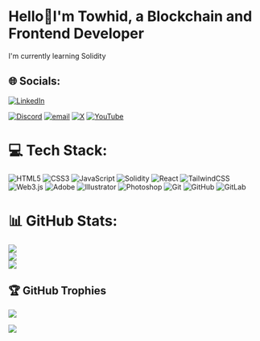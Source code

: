 # Hello💫I'm Towhid, a Blockchain and Frontend Developer
I'm currently learning Solidity


## 🌐 Socials:
[![LinkedIn](https://img.shields.io/badge/LinkedIn-%230077B5.svg?logo=linkedin&logoColor=white)](https://www.linkedin.com/in/abstowhid1)

[![Discord](https://img.shields.io/badge/Discord-%237289DA.svg?logo=discord&logoColor=white)](https://discord.gg/https://discord.gg/9uZzbZfM) 
 [![email](https://img.shields.io/badge/Email-D14836?logo=gmail&logoColor=white)](mailto:abstowhidmail@gmail.com) 
 [![X](https://img.shields.io/badge/X-black.svg?logo=X&logoColor=white)](https://x.com/abstowhid) 
[![YouTube](https://img.shields.io/badge/YouTube-%23FF0000.svg?logo=YouTube&logoColor=white)](https://www.youtube.com/channel/UCQ17LjEaLqcSzK0Hd0k33iw) 
 <!--[![Instagram](https://img.shields.io/badge/Instagram-%23E4405F.svg?logo=Instagram&logoColor=white)](https://instagram.com/to__wh__id) -->

# 💻 Tech Stack:
![HTML5](https://img.shields.io/badge/HTML5-252525?style=for-the-badge&logo=html5&logoColor=E34F26) 
![CSS3](https://img.shields.io/badge/CSS3-252525?style=for-the-badge&logo=css3&logoColor=1572B6) 
![JavaScript](https://img.shields.io/badge/JavaScript-FFC107?style=for-the-badge&logo=javascript&logoColor=000000) 
![Solidity](https://img.shields.io/badge/Solidity-252525?style=for-the-badge&logo=solidity&logoColor=white) 
![React](https://img.shields.io/badge/React-252525?style=for-the-badge&logo=react&logoColor=61DAFB) 
![TailwindCSS](https://img.shields.io/badge/TailwindCSS-008080?style=for-the-badge&logo=tailwind-css&logoColor=white) 
![Web3.js](https://img.shields.io/badge/Web3.js-FF9800?style=for-the-badge&logo=web3.js&logoColor=000000) 
![Adobe](https://img.shields.io/badge/Adobe-252525?style=for-the-badge&logo=adobe&logoColor=FF0000) 
![Illustrator](https://img.shields.io/badge/Illustrator-FF5722?style=for-the-badge&logo=adobe-illustrator&logoColor=black) 
![Photoshop](https://img.shields.io/badge/Photoshop-2196F3?style=for-the-badge&logo=adobe-photoshop&logoColor=white) 
![Git](https://img.shields.io/badge/Git-252525?style=for-the-badge&logo=git&logoColor=F05033) 
![GitHub](https://img.shields.io/badge/GitHub-252525?style=for-the-badge&logo=github&logoColor=white) 
![GitLab](https://img.shields.io/badge/GitLab-FC6D26?style=for-the-badge&logo=gitlab&logoColor=black)


# 📊 GitHub Stats:
![](https://github-readme-stats.vercel.app/api?username=abstowhid&theme=react&hide_border=false&include_all_commits=false&count_private=false)<br/>
![](https://nirzak-streak-stats.vercel.app/?user=abstowhid&theme=react&hide_border=false)<br/>
![](https://github-readme-stats.vercel.app/api/top-langs/?username=abstowhid&theme=react&hide_border=false&include_all_commits=false&count_private=false&layout=compact)

<!-- Proudly created with GPRM ( https://gprm.itsvg.in ) -->

## 🏆 GitHub Trophies
![](https://github-profile-trophy.vercel.app/?username=abstowhid&theme=dracula&no-frame=false&no-bg=false&margin-w=4)

[![](https://visitcount.itsvg.in/api?id=abstowhid&icon=0&color=0)](https://visitcount.itsvg.in)
<!-- Proudly created with GPRM ( https://gprm.itsvg.in ) -->
